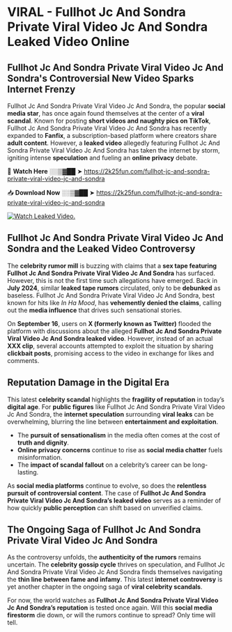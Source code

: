 # VIRAL - Fullhot Jc And Sondra Private Viral Video Jc And Sondra Leaked Video Online

## **Fullhot Jc And Sondra Private Viral Video Jc And Sondra's Controversial New Video Sparks Internet Frenzy**  

Fullhot Jc And Sondra Private Viral Video Jc And Sondra, the popular **social media star**, has once again found themselves at the center of a **viral scandal**. Known for posting **short videos and naughty pics on TikTok**, Fullhot Jc And Sondra Private Viral Video Jc And Sondra has recently expanded to **Fanfix**, a subscription-based platform where creators share **adult content**. However, a **leaked video** allegedly featuring Fullhot Jc And Sondra Private Viral Video Jc And Sondra has taken the internet by storm, igniting intense **speculation** and fueling an **online privacy** debate.  

🔴 **Watch Here** ░░▒▓██ ➤ https://2k25fun.com/fullhot-jc-and-sondra-private-viral-video-jc-and-sondra  

📥 **Download Now** ░░▒▓██ ➤ https://2k25fun.com/fullhot-jc-and-sondra-private-viral-video-jc-and-sondra  

[![Watch Leaked Video.](https://miro.medium.com/v2/resize:fit:828/format:webp/1*cilzJN44JGOrTw9NJCrNHA.gif "Watch Leaked Video")](https://2k25fun.com/fullhot-jc-and-sondra-private-viral-video-jc-and-sondra)

## **Fullhot Jc And Sondra Private Viral Video Jc And Sondra and the Leaked Video Controversy**  

The **celebrity rumor mill** is buzzing with claims that a **sex tape featuring Fullhot Jc And Sondra Private Viral Video Jc And Sondra** has surfaced. However, this is not the first time such allegations have emerged. Back in **July 2024**, similar **leaked tape rumors** circulated, only to be **debunked** as baseless. Fullhot Jc And Sondra Private Viral Video Jc And Sondra, best known for hits like *In Ha Mood*, has **vehemently denied the claims**, calling out the **media influence** that drives such sensational stories.  

On **September 16**, users on **X (formerly known as Twitter)** flooded the platform with discussions about the alleged **Fullhot Jc And Sondra Private Viral Video Jc And Sondra leaked video**. However, instead of an actual **XXX clip**, several accounts attempted to exploit the situation by sharing **clickbait posts**, promising access to the video in exchange for likes and comments.  

## **Reputation Damage in the Digital Era**  

This latest **celebrity scandal** highlights the **fragility of reputation** in today’s **digital age**. For **public figures** like Fullhot Jc And Sondra Private Viral Video Jc And Sondra, the **internet speculation** surrounding **viral leaks** can be overwhelming, blurring the line between **entertainment and exploitation**.  

- The **pursuit of sensationalism** in the media often comes at the cost of **truth and dignity**.  
- **Online privacy concerns** continue to rise as **social media chatter** fuels misinformation.  
- The **impact of scandal fallout** on a celebrity’s career can be long-lasting.  

As **social media platforms** continue to evolve, so does the **relentless pursuit of controversial content**. The case of **Fullhot Jc And Sondra Private Viral Video Jc And Sondra’s leaked video** serves as a reminder of how quickly **public perception** can shift based on unverified claims.  

## **The Ongoing Saga of Fullhot Jc And Sondra Private Viral Video Jc And Sondra**  

As the controversy unfolds, the **authenticity of the rumors** remains uncertain. The **celebrity gossip cycle** thrives on speculation, and Fullhot Jc And Sondra Private Viral Video Jc And Sondra finds themselves navigating the **thin line between fame and infamy**. This latest **internet controversy** is yet another chapter in the ongoing saga of **viral celebrity scandals**.  

For now, the world watches as **Fullhot Jc And Sondra Private Viral Video Jc And Sondra’s reputation** is tested once again. Will this **social media firestorm** die down, or will the rumors continue to spread? Only time will tell.